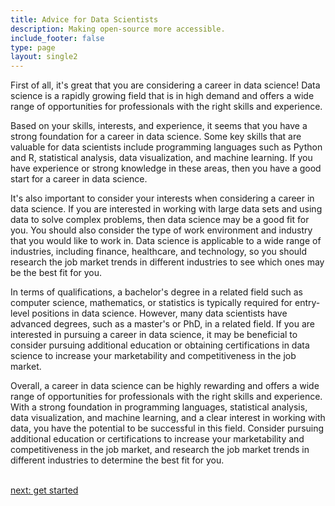 ```yaml
---
title: Advice for Data Scientists
description: Making open-source more accessible.
include_footer: false
type: page
layout: single2
---
```


<p>
First of all, it's great that you are considering a career in data science! Data science is a rapidly growing field that is in high demand and offers a wide range of opportunities for professionals with the right skills and experience.

Based on your skills, interests, and experience, it seems that you have a strong foundation for a career in data science. Some key skills that are valuable for data scientists include programming languages such as Python and R, statistical analysis, data visualization, and machine learning. If you have experience or strong knowledge in these areas, then you have a good start for a career in data science.

It's also important to consider your interests when considering a career in data science. If you are interested in working with large data sets and using data to solve complex problems, then data science may be a good fit for you. You should also consider the type of work environment and industry that you would like to work in. Data science is applicable to a wide range of industries, including finance, healthcare, and technology, so you should research the job market trends in different industries to see which ones may be the best fit for you.

In terms of qualifications, a bachelor's degree in a related field such as computer science, mathematics, or statistics is typically required for entry-level positions in data science. However, many data scientists have advanced degrees, such as a master's or PhD, in a related field. If you are interested in pursuing a career in data science, it may be beneficial to consider pursuing additional education or obtaining certifications in data science to increase your marketability and competitiveness in the job market.

Overall, a career in data science can be highly rewarding and offers a wide range of opportunities for professionals with the right skills and experience. With a strong foundation in programming languages, statistical analysis, data visualization, and machine learning, and a clear interest in working with data, you have the potential to be successful in this field. Consider pursuing additional education or certifications to increase your marketability and competitiveness in the job market, and research the job market trends in different industries to determine the best fit for you.

<br>
<a href="https://workdojos.com/datascientists/start">next: get started</a>
</p>